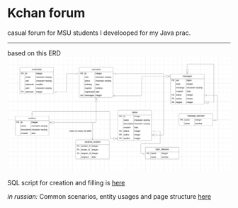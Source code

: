 # Kchan forum
casual forum for MSU students I develooped for my Java prac.


---
based on this ERD
![img_1.png](img_1.png)

SQL script for creation and filling is [here](db_scheme.sql)

_in russian:_
Common scenarios, entity usages and page structure [here](scenarios.md)